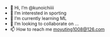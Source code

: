 - 👋 Hi, I’m @kunoichiiii
- 👀 I’m interested in sporting
- 🌱 I’m currently learning ML
- 💞️ I’m looking to collaborate on ...
- 📫 How to reach me moyuting1008@126.com

<!---
kunoichiiii/kunoichiiii is a ✨ special ✨ repository because its `README.md` (this file) appears on your GitHub profile.
You can click the Preview link to take a look at your changes.
--->
